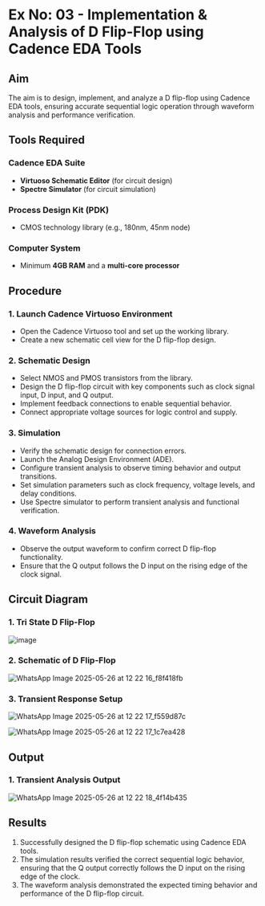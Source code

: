 # Ex No: 03 - Implementation & Analysis of D Flip-Flop using Cadence EDA Tools

## Aim
The aim is to design, implement, and analyze a D flip-flop using Cadence EDA tools, ensuring accurate sequential logic operation through waveform analysis and performance verification.

## Tools Required

### Cadence EDA Suite
- **Virtuoso Schematic Editor** (for circuit design)
- **Spectre Simulator** (for circuit simulation)

### Process Design Kit (PDK)
- CMOS technology library (e.g., 180nm, 45nm node)

### Computer System
- Minimum **4GB RAM** and a **multi-core processor**

## Procedure

### 1. Launch Cadence Virtuoso Environment
- Open the Cadence Virtuoso tool and set up the working library.
- Create a new schematic cell view for the D flip-flop design.

### 2. Schematic Design
- Select NMOS and PMOS transistors from the library.
- Design the D flip-flop circuit with key components such as clock signal input, D input, and Q output.
- Implement feedback connections to enable sequential behavior.
- Connect appropriate voltage sources for logic control and supply.

### 3. Simulation
- Verify the schematic design for connection errors.
- Launch the Analog Design Environment (ADE).
- Configure transient analysis to observe timing behavior and output transitions.
- Set simulation parameters such as clock frequency, voltage levels, and delay conditions.
- Use Spectre simulator to perform transient analysis and functional verification.

### 4. Waveform Analysis
- Observe the output waveform to confirm correct D flip-flop functionality.
- Ensure that the Q output follows the D input on the rising edge of the clock signal.

## Circuit Diagram

### 1. Tri State D Flip-Flop
![image](https://github.com/user-attachments/assets/ddf3603b-bdfd-41f2-8a98-4ad93862fd9f)

### 2. Schematic of D Flip-Flop
![WhatsApp Image 2025-05-26 at 12 22 16_f8f418fb](https://github.com/user-attachments/assets/1f800bd4-4993-46aa-8a0f-d5654c15d2f2)


### 3. Transient Response Setup

![WhatsApp Image 2025-05-26 at 12 22 17_f559d87c](https://github.com/user-attachments/assets/3b1ee81d-4567-4960-afdf-fe0929e2d770)

![WhatsApp Image 2025-05-26 at 12 22 17_1c7ea428](https://github.com/user-attachments/assets/d4a67e17-3041-421b-a785-01a5e9bb1e23)



## Output

### 1. Transient Analysis Output
![WhatsApp Image 2025-05-26 at 12 22 18_4f14b435](https://github.com/user-attachments/assets/48ef5f70-84ca-4366-8e43-81780c0895e5)

## Results
1. Successfully designed the D flip-flop schematic using Cadence EDA tools.
2. The simulation results verified the correct sequential logic behavior, ensuring that the Q output correctly follows the D input on the rising edge of the clock.
3. The waveform analysis demonstrated the expected timing behavior and performance of the D flip-flop circuit.
